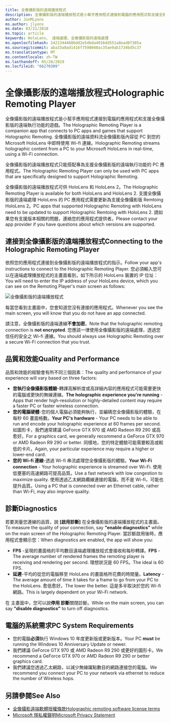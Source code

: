 ```yaml
---
title: 全像攝影版的遠端播放程式
description: 全像攝影版的遠端播放程式是小幫手應用程式連接到電腦的應用程式和支援全像攝影版的遠端執行功能的遊戲。 全像攝影版的遠端資料流全像攝影版內容從 PC 到您的 Microsoft HoloLens 中即時使用 Wi-fi 連線。
author: JonMLyons
ms.author: jlyons
ms.date: 03/21/2018
ms.topic: article
keywords: HoloLens、 遠端處理，全像攝影版的遠端處理
ms.openlocfilehash: 24213444686dd2e5dbda4016dd551a8ead8f305a
ms.sourcegitcommit: aba33a8ad1416f7598048ac35ae9ab1734bd5c37
ms.translationtype: MT
ms.contentlocale: zh-TW
ms.lasthandoff: 05/28/2019
ms.locfileid: "66270309"
---
```

# <a name="holographic-remoting-player"></a><span data-ttu-id="671dd-105">全像攝影版的遠端播放程式</span><span class="sxs-lookup"><span data-stu-id="671dd-105">Holographic Remoting Player</span></span>

<span data-ttu-id="671dd-106">全像攝影版的遠端播放程式是小幫手應用程式連接到電腦的應用程式和支援全像攝影版的遠端執行功能的遊戲。</span><span class="sxs-lookup"><span data-stu-id="671dd-106">The Holographic Remoting Player is a companion app that connects to PC apps and games that support Holographic Remoting.</span></span> <span data-ttu-id="671dd-107">全像攝影版的遠端資料流全像攝影版內容從 PC 到您的 Microsoft HoloLens 中即時使用 Wi-fi 連線。</span><span class="sxs-lookup"><span data-stu-id="671dd-107">Holographic Remoting streams holographic content from a PC to your Microsoft HoloLens in real-time, using a Wi-Fi connection.</span></span>

<span data-ttu-id="671dd-108">全像攝影版的遠端播放程式只能搭配專為支援全像攝影版的遠端執行功能的 PC 應用程式。</span><span class="sxs-lookup"><span data-stu-id="671dd-108">The Holographic Remoting Player can only be used with PC apps that are specifically designed to support Holographic Remoting.</span></span>

<span data-ttu-id="671dd-109">全像攝影版的遠端播放程式可供 HoloLens 和 HoloLens 2。</span><span class="sxs-lookup"><span data-stu-id="671dd-109">The Holographic Remoting Player is available for both HoloLens and HoloLens 2.</span></span>  <span data-ttu-id="671dd-110">支援全像攝影版的遠端處理 HoloLens 的 PC 應用程式需要更新為支援全像攝影版 Remtoing HoloLens 2。</span><span class="sxs-lookup"><span data-stu-id="671dd-110">PC apps that supported Holographic Remoting with HoloLens need to be updated to support Holographic Remtoing with HoloLens 2.</span></span>  <span data-ttu-id="671dd-111">請如果您有支援版本相關的問題，連絡您的應用程式提供者。</span><span class="sxs-lookup"><span data-stu-id="671dd-111">Please contact your app provider if you have questions about which versions are supported.</span></span>

## <a name="connecting-to-the-holographic-remoting-player"></a><span data-ttu-id="671dd-112">連接到全像攝影版的遠端播放程式</span><span class="sxs-lookup"><span data-stu-id="671dd-112">Connecting to the Holographic Remoting Player</span></span>

<span data-ttu-id="671dd-113">依照您的應用程式連接到全像攝影版的遠端播放程式的指示。</span><span class="sxs-lookup"><span data-stu-id="671dd-113">Follow your app's instructions to connect to the Holographic Remoting Player.</span></span> <span data-ttu-id="671dd-114">您必須輸入您可以在遠端處理播放程式的主畫面看到，如下所示的 HoloLens 裝置的 IP 位址：</span><span class="sxs-lookup"><span data-stu-id="671dd-114">You will need to enter the IP address of your HoloLens device, which you can see on the Remoting Player's main screen as follows:</span></span>

![全像攝影版的遠端播放程式](images/holographicremotingplayer.png)

<span data-ttu-id="671dd-116">每當您看到主畫面中，您會知道您沒有連接的應用程式。</span><span class="sxs-lookup"><span data-stu-id="671dd-116">Whenever you see the main screen, you will know that you do not have an app connected.</span></span>

<span data-ttu-id="671dd-117">請注意，全像攝影版的遠端連線**不會加密**。</span><span class="sxs-lookup"><span data-stu-id="671dd-117">Note that the holographic remoting connection is **not encrypted**.</span></span> <span data-ttu-id="671dd-118">您應該一律使用全像攝影版的遠端處理，透過您信任的安全之 Wi-fi 連線。</span><span class="sxs-lookup"><span data-stu-id="671dd-118">You should always use Holographic Remoting over a secure Wi-Fi connection that you trust.</span></span>

## <a name="quality-and-performance"></a><span data-ttu-id="671dd-119">品質和效能</span><span class="sxs-lookup"><span data-stu-id="671dd-119">Quality and Performance</span></span>

<span data-ttu-id="671dd-120">品質和效能的經驗會有所不同三個因素：</span><span class="sxs-lookup"><span data-stu-id="671dd-120">The quality and performance of your experience will vary based on three factors:</span></span>
* <span data-ttu-id="671dd-121">**您執行全像攝影版體驗**-轉譯高解析度或高詳細內容的應用程式可能需要更快的電腦或更快的無線連線。</span><span class="sxs-lookup"><span data-stu-id="671dd-121">**The holographic experience you're running** - Apps that render high-resolution or highly-detailed content may require a faster PC or faster wireless connection.</span></span>
* <span data-ttu-id="671dd-122">**您的電腦硬體**-您的個人電腦必須能夠執行，並編碼您全像攝影版的體驗，在每秒 60 畫面格數。</span><span class="sxs-lookup"><span data-stu-id="671dd-122">**Your PC's hardware** - Your PC needs to be able to run and encode your holographic experience at 60 frames per second.</span></span> <span data-ttu-id="671dd-123">如圖形卡，我們通常建議 GeForce GTX 970 或 AMD Radeon R9 290 或高愈好。</span><span class="sxs-lookup"><span data-stu-id="671dd-123">For a graphics card, we generally recommend a GeForce GTX 970 or AMD Radeon R9 290 or better.</span></span> <span data-ttu-id="671dd-124">同樣地，您的特定體驗可能需要較高或較低的卡片。</span><span class="sxs-lookup"><span data-stu-id="671dd-124">Again, your particular experience may require a higher or lower-end card.</span></span>
* <span data-ttu-id="671dd-125">**您的 Wi-fi 連線**-透過 Wi-fi 串流處理您全像攝影版的體驗。</span><span class="sxs-lookup"><span data-stu-id="671dd-125">**Your Wi-Fi connection** - Your holographic experience is streamed over Wi-Fi.</span></span> <span data-ttu-id="671dd-126">使用低壅塞的高速網路可提高品質。</span><span class="sxs-lookup"><span data-stu-id="671dd-126">Use a fast network with low congestion to maximize quality.</span></span> <span data-ttu-id="671dd-127">使用透過乙太網路纜線連接的電腦，而不是 Wi-fi，可能也提升品質。</span><span class="sxs-lookup"><span data-stu-id="671dd-127">Using a PC that is connected over an Ethernet cable, rather than Wi-Fi, may also improve quality.</span></span>

## <a name="diagnostics"></a><span data-ttu-id="671dd-128">診斷</span><span class="sxs-lookup"><span data-stu-id="671dd-128">Diagnostics</span></span>

<span data-ttu-id="671dd-129">若要測量您連線的品質，說 **[啟用診斷]** 在全像攝影版的遠端播放程式的主畫面。</span><span class="sxs-lookup"><span data-stu-id="671dd-129">To measure the quality of your connection, say **"enable diagnostics"** while on the main screen of the Holographic Remoting Player.</span></span> <span data-ttu-id="671dd-130">當診斷啟用後時，應用程式會顯示您：</span><span class="sxs-lookup"><span data-stu-id="671dd-130">When diagnostics are enabled, the app will show you:</span></span>
* <span data-ttu-id="671dd-131">**FPS** -呈現的畫面格的平均數目遠端處理播放程式會接收和每秒轉譯。</span><span class="sxs-lookup"><span data-stu-id="671dd-131">**FPS** - The average number of rendered frames the remoting player is receiving and rendering per second.</span></span> <span data-ttu-id="671dd-132">理想狀況是 60 FPS。</span><span class="sxs-lookup"><span data-stu-id="671dd-132">The ideal is 60 FPS.</span></span>
* <span data-ttu-id="671dd-133">**延遲**-平均的從您的電腦移至 HoloLens 的畫面格所花費的時間量。</span><span class="sxs-lookup"><span data-stu-id="671dd-133">**Latency** - The average amount of time it takes for a frame to go from your PC to the HoloLens.</span></span> <span data-ttu-id="671dd-134">愈低愈好。</span><span class="sxs-lookup"><span data-stu-id="671dd-134">The lower the better.</span></span> <span data-ttu-id="671dd-135">這是多半取決於您的 Wi-fi 網路。</span><span class="sxs-lookup"><span data-stu-id="671dd-135">This is largely dependent on your Wi-Fi network.</span></span>

<span data-ttu-id="671dd-136">在 主畫面中，您可以說**停用 診斷**關閉診斷。</span><span class="sxs-lookup"><span data-stu-id="671dd-136">While on the main screen, you can say **"disable diagnostics"** to turn off diagnostics.</span></span>

## <a name="pc-system-requirements"></a><span data-ttu-id="671dd-137">電腦的系統需求</span><span class="sxs-lookup"><span data-stu-id="671dd-137">PC System Requirements</span></span>
* <span data-ttu-id="671dd-138">您的電腦**必須**執行 Windows 10 年度更新版或更新版本。</span><span class="sxs-lookup"><span data-stu-id="671dd-138">Your PC **must** be running the Windows 10 Anniversary Update or newer.</span></span>
* <span data-ttu-id="671dd-139">我們建議 GeForce GTX 970 或 AMD Radeon R9 290 或更好的圖形卡。</span><span class="sxs-lookup"><span data-stu-id="671dd-139">We recommend a GeForce GTX 970 or AMD Radeon R9 290 or better graphics card.</span></span>
* <span data-ttu-id="671dd-140">我們建議您透過乙太網路，以減少無線躍點數目的網路連接您的電腦。</span><span class="sxs-lookup"><span data-stu-id="671dd-140">We recommend you connect your PC to your network via ethernet to reduce the number of Wireless hops.</span></span>

## <a name="see-also"></a><span data-ttu-id="671dd-141">另請參閱</span><span class="sxs-lookup"><span data-stu-id="671dd-141">See Also</span></span>
* [<span data-ttu-id="671dd-142">全像攝影遠端軟體授權條款</span><span class="sxs-lookup"><span data-stu-id="671dd-142">Holographic remoting software license terms</span></span>](microsoft-holographic-remoting-software-license-terms.md)
* [<span data-ttu-id="671dd-143">Microsoft 隱私權聲明</span><span class="sxs-lookup"><span data-stu-id="671dd-143">Microsoft Privacy Statement</span></span>](https://go.microsoft.com/fwlink/?LinkId=521839)

